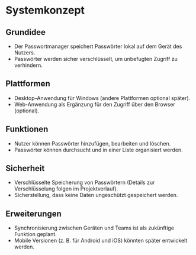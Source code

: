 # Systemkonzept

## Grundidee
- Der Passwortmanager speichert Passwörter lokal auf dem Gerät des Nutzers.
- Passwörter werden sicher verschlüsselt, um unbefugten Zugriff zu verhindern.

## Plattformen
- Desktop-Anwendung für Windows (andere Plattformen optional später).
- Web-Anwendung als Ergänzung für den Zugriff über den Browser (optional).

## Funktionen
- Nutzer können Passwörter hinzufügen, bearbeiten und löschen.
- Passwörter können durchsucht und in einer Liste organisiert werden.

## Sicherheit
- Verschlüsselte Speicherung von Passwörtern (Details zur Verschlüsselung folgen im Projektverlauf).
- Sicherstellung, dass keine Daten ungeschützt gespeichert werden.

## Erweiterungen
- Synchronisierung zwischen Geräten und Teams ist als zukünftige Funktion geplant.
- Mobile Versionen (z. B. für Android und iOS) könnten später entwickelt werden.
